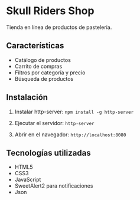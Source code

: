 # Skull Riders Shop

Tienda en línea de productos de pasteleria.

## Características
- Catálogo de productos
- Carrito de compras
- Filtros por categoría y precio
- Búsqueda de productos

## Instalación

1. Instalar http-server:
```npm install -g http-server```

2. Ejecutar el servidor:
```http-server```

3. Abrir en el navegador:
```http://localhost:8080```

## Tecnologías utilizadas
- HTML5
- CSS3
- JavaScript
- SweetAlert2 para notificaciones
- Json
